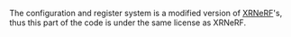The configuration and register system is a modified version of [XRNeRF](https://github.com/openxrlab/xrnerf)'s, thus this part of the code is under the same license as XRNeRF.